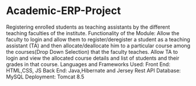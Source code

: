 # Academic-ERP-Project
Registering enrolled students as teaching assistants by the different teaching faculties of the institute.  Functionality of the Module: Allow the faculty to login and allow them to register/deregister a student as a teaching assistant (TA) and then allocate/deallocate him to a particular course among the courses(Drop Down Selection) that the faculty teaches. Allow TA to login and view the allocated course details and list of students and their grades in that course.  Languages and Frameworks Used:  Front End: HTML,CSS, JS Back End: Java,Hibernate and Jersey Rest API Database: MySQL Deployment: Tomcat 8.5
